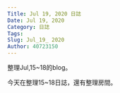 ```yaml
---
Title: Jul 19, 2020 日誌
Date: Jul 19, 2020
Category: 日誌
Tags: 
Slug: Jul_19_ 2020
Author: 40723150
---
```

整理Jul,15~18的blog。
<!-- PELICAN_END_SUMMARY -->
今天在整理15~18日誌，還有整理房間。
